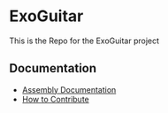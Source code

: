 # ExoGuitar
This is the Repo for the ExoGuitar project

## Documentation

- [Assembly Documentation](./ASSEMBLY.md)
- [How to Contribute](./CONTRIBUTING.md)